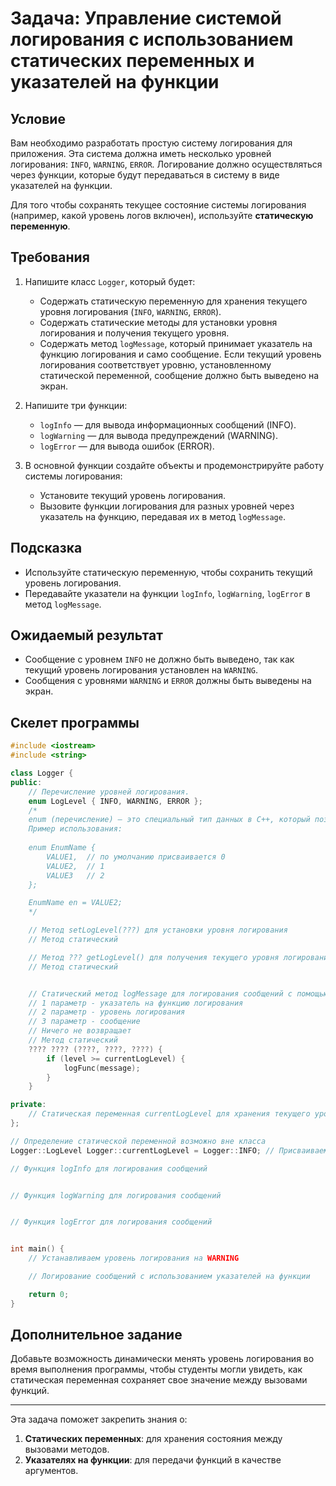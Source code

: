 # Задача: Управление системой логирования с использованием статических переменных и указателей на функции

## Условие

Вам необходимо разработать простую систему логирования для приложения. Эта система должна иметь несколько уровней логирования: `INFO`, `WARNING`, `ERROR`. Логирование должно осуществляться через функции, которые будут передаваться в систему в виде указателей на функции. 

Для того чтобы сохранять текущее состояние системы логирования (например, какой уровень логов включен), используйте **статическую переменную**.

## Требования

1. Напишите класс `Logger`, который будет:
   - Содержать статическую переменную для хранения текущего уровня логирования (`INFO`, `WARNING`, `ERROR`).
   - Содержать статические методы для установки уровня логирования и получения текущего уровня.
   - Содержать метод `logMessage`, который принимает указатель на функцию логирования и само сообщение. Если текущий уровень логирования соответствует уровню, установленному статической переменной, сообщение должно быть выведено на экран.

2. Напишите три функции:
   - `logInfo` — для вывода информационных сообщений (INFO).
   - `logWarning` — для вывода предупреждений (WARNING).
   - `logError` — для вывода ошибок (ERROR).

3. В основной функции создайте объекты и продемонстрируйте работу системы логирования:
   - Установите текущий уровень логирования.
   - Вызовите функции логирования для разных уровней через указатель на функцию, передавая их в метод `logMessage`.

## Подсказка

- Используйте статическую переменную, чтобы сохранить текущий уровень логирования.
- Передавайте указатели на функции `logInfo`, `logWarning`, `logError` в метод `logMessage`.

## Ожидаемый результат

- Сообщение с уровнем `INFO` не должно быть выведено, так как текущий уровень логирования установлен на `WARNING`.
- Сообщения с уровнями `WARNING` и `ERROR` должны быть выведены на экран.

## Скелет программы

```cpp
#include <iostream>
#include <string>

class Logger {
public:
    // Перечисление уровней логирования. 
    enum LogLevel { INFO, WARNING, ERROR };
    /* 
    enum (перечисление) — это специальный тип данных в C++, который позволяет задать набор именованных целочисленных констант. Перечисления полезны для повышения читаемости кода, так как они позволяют использовать осмысленные имена вместо числовых значений.
    Пример использования: 
    
    enum EnumName {
        VALUE1,  // по умолчанию присваивается 0
        VALUE2,  // 1
        VALUE3   // 2
    };

    EnumName en = VALUE2;
    */

    // Метод setLogLevel(???) для установки уровня логирования
    // Метод статический

    // Метод ??? getLogLevel() для получения текущего уровня логирования
    // Метод статический


    // Статический метод logMessage для логирования сообщений с помощью указателя на функцию
    // 1 параметр - указатель на функцию логирования
    // 2 параметр - уровень логирования
    // 3 параметр - сообщение
    // Ничего не возвращает
    // Метод статический
    ???? ???? (????, ????, ????) {
        if (level >= currentLogLevel) {
            logFunc(message);
        }
    }

private:
    // Статическая переменная currentLogLevel для хранения текущего уровня логирования
};

// Определение статической переменной возможно вне класса
Logger::LogLevel Logger::currentLogLevel = Logger::INFO; // Присваиваем уровень INFO - константное значение из enum, использованного ранее в классе

// Функция logInfo для логирования сообщений


// Функция logWarning для логирования сообщений


// Функция logError для логирования сообщений


int main() {
    // Устанавливаем уровень логирования на WARNING

    // Логирование сообщений с использованием указателей на функции

    return 0;
}
```

## Дополнительное задание

Добавьте возможность динамически менять уровень логирования во время выполнения программы, чтобы студенты могли увидеть, как статическая переменная сохраняет свое значение между вызовами функций.

---

Эта задача поможет закрепить знания о:

1. **Статических переменных**: для хранения состояния между вызовами методов.
2. **Указателях на функции**: для передачи функций в качестве аргументов.

